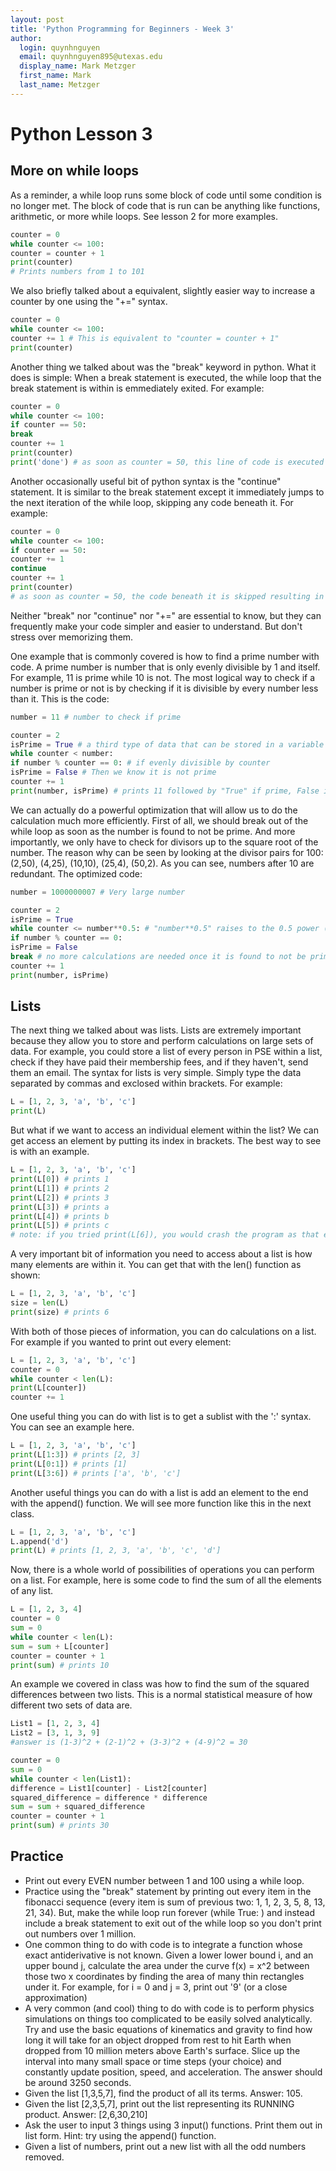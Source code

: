 ```yaml
---
layout: post
title: 'Python Programming for Beginners - Week 3'
author:
  login: quynhnguyen
  email: quynhnguyen895@utexas.edu
  display_name: Mark Metzger
  first_name: Mark
  last_name: Metzger
---
```


# Python Lesson 3

## More on while loops

As a reminder, a while loop runs some block of code until some condition is no longer met. The block of code that is run can be anything like functions, arithmetic, or more while loops. See lesson 2 for more examples.
```python
counter = 0
while counter <= 100:
counter = counter + 1
print(counter)
# Prints numbers from 1 to 101
```

We also briefly talked about a equivalent, slightly easier way to increase a counter by one using the "+=" syntax.

```python
counter = 0
while counter <= 100:
counter += 1 # This is equivalent to "counter = counter + 1"
print(counter)
```

Another thing we talked about was the "break" keyword in python. What it does is simple: When a break statement is executed, the while loop that the break statement is within is emmediately exited. For example:

```python
counter = 0
while counter <= 100:
if counter == 50:
break 
counter += 1
print(counter)
print('done') # as soon as counter = 50, this line of code is executed as the python intepreter hits the break statement and exits the while loop
```

Another occasionally useful bit of python syntax is the "continue" statement. It is similar to the break statement except it immediately jumps to the next iteration of the while loop, skipping any code beneath it. For example:

```python
counter = 0
while counter <= 100:
if counter == 50:
counter += 1
continue 
counter += 1
print(counter) 
# as soon as counter = 50, the code beneath it is skipped resulting in every number being printed except for 51.
```

Neither "break" nor "continue" nor "+=" are essential to know, but they can frequently make your code simpler and easier to understand. But don't stress over memorizing them.

One example that is commonly covered is how to find a prime number with code. A prime number is number that is only evenly divisible by 1 and itself. For example, 11 is prime while 10 is not. The most logical way to check if a number is prime or not is by checking if it is divisible by every number less than it. This is the code:

```python
number = 11 # number to check if prime

counter = 2
isPrime = True # a third type of data that can be stored in a variable is a "boolean" meaning a True or False value. (It is different from a string)
while counter < number:
if number % counter == 0: # if evenly divisible by counter
isPrime = False # Then we know it is not prime
counter += 1
print(number, isPrime) # prints 11 followed by "True" if prime, False if not.
```

We can actually do a powerful optimization that will allow us to do the calculation much more efficiently. First of all, we should break out of the while loop as soon as the number is found to not be prime. And more importantly, we only have to check for divisors up to the square root of the number. The reason why can be seen by looking at the divisor pairs for 100: (2,50), (4,25), (10,10), (25,4), (50,2). As you can see, numbers after 10 are redundant. The optimized code:

```python
number = 1000000007 # Very large number

counter = 2
isPrime = True
while counter <= number**0.5: # "number**0.5" raises to the 0.5 power (square root)
if number % counter == 0:
isPrime = False
break # no more calculations are needed once it is found to not be prime
counter += 1
print(number, isPrime)
```

## Lists

The next thing we talked about was lists. Lists are extremely important because they allow you to store and perform calculations on large sets of data. For example, you could store a list of every person in PSE within a list, check if they have paid their membership fees, and if they haven't, send them an email. The syntax for lists is very simple. Simply type the data separated by commas and exclosed within brackets. For example:

```python
L = [1, 2, 3, 'a', 'b', 'c']
print(L)
```

But what if we want to access an individual element within the list? We can get access an element by putting its index in brackets. The best way to see is with an example.

```python
L = [1, 2, 3, 'a', 'b', 'c']
print(L[0]) # prints 1
print(L[1]) # prints 2
print(L[2]) # prints 3
print(L[3]) # prints a
print(L[4]) # prints b
print(L[5]) # prints c
# note: if you tried print(L[6]), you would crash the program as that element does not exist
```

A very important bit of information you need to access about a list is how many elements are within it. You can get that with the len() function as shown:

```python
L = [1, 2, 3, 'a', 'b', 'c']
size = len(L)
print(size) # prints 6
```

With both of those pieces of information, you can do calculations on a list. For example if you wanted to print out every element:

```python
L = [1, 2, 3, 'a', 'b', 'c']
counter = 0
while counter < len(L):
print(L[counter])
counter += 1
```

One useful thing you can do with list is to get a sublist with the ':' syntax. You can see an example here.

```python
L = [1, 2, 3, 'a', 'b', 'c']
print(L[1:3]) # prints [2, 3]
print(L[0:1]) # prints [1]
print(L[3:6]) # prints ['a', 'b', 'c']
```

Another useful things you can do with a list is add an element to the end with the append() function. We will see more function like this in the next class.

```python
L = [1, 2, 3, 'a', 'b', 'c']
L.append('d')
print(L) # prints [1, 2, 3, 'a', 'b', 'c', 'd']
```

Now, there is a whole world of possibilities of operations you can perform on a list. For example, here is some code to find the sum of all the elements of any list.

```python
L = [1, 2, 3, 4]
counter = 0
sum = 0
while counter < len(L):
sum = sum + L[counter]
counter = counter + 1
print(sum) # prints 10
```

An example we covered in class was how to find the sum of the squared differences between two lists. This is a normal statistical measure of how different two sets of data are.

```python
List1 = [1, 2, 3, 4]
List2 = [3, 1, 3, 9]
#answer is (1-3)^2 + (2-1)^2 + (3-3)^2 + (4-9)^2 = 30

counter = 0
sum = 0
while counter < len(List1):
difference = List1[counter] - List2[counter]
squared_difference = difference * difference
sum = sum + squared_difference
counter = counter + 1
print(sum) # prints 30
```

## Practice

* Print out every EVEN number between 1 and 100 using a while loop.
* Practice using the "break" statement by printing out every item in the fibonacci sequence (every item is sum of previous two: 1, 1, 2, 3, 5, 8, 13, 21, 34). But, make the while loop run forever (while True: ) and instead include a break statement to exit out of the while loop so you don't print out numbers over 1 million.
* One common thing to do with code is to integrate a function whose exact antiderivative is not known. Given a lower lower bound i, and an upper bound j, calculate the area under the curve f(x) = x^2 between those two x coordinates by finding the area of many thin rectangles under it. For example, for i = 0 and j = 3, print out '9' (or a close approximation)
* A very common (and cool) thing to do with code is to perform physics simulations on things too complicated to be easily solved analytically. Try and use the basic equations of kinematics and gravity to find how long it will take for an object dropped from rest to hit Earth when dropped from 10 million meters above Earth's surface. Slice up the interval into many small space or time steps (your choice) and constantly update position, speed, and acceleration. The answer should be around 3250 seconds.
* Given the list [1,3,5,7], find the product of all its terms. Answer: 105.
* Given the list [2,3,5,7], print out the list representing its RUNNING product. Answer: [2,6,30,210]
* Ask the user to input 3 things using 3 input() functions. Print them out in list form. Hint: try using the append() function.
* Given a list of numbers, print out a new list with all the odd numbers removed.

